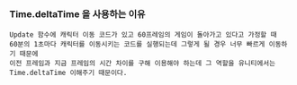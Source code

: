 ### Time.deltaTime 을 사용하는 이유
```Text
Update 함수에 캐릭터 이동 코드가 있고 60프레임의 게임이 돌아가고 있다고 가정할 때
60분의 1초마다 캐릭터를 이동시키는 코드를 실행되는데 그렇게 될 경우 너무 빠르게 이동하기 때문에
이전 프레임과 지금 프레임의 시간 차이를 구해 이용해야 하는데 그 역할을 유니티에서는 Time.deltaTime 이해주기 때문이다.
```
